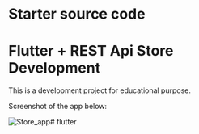 # Starter source code
# Flutter + REST Api Store Development

This is a development project for educational purpose.

Screenshot of the app below:

![Store_app](https://user-images.githubusercontent.com/48601468/194084868-9e89768d-5b37-495f-805f-3392b9fa1bdb.png)#   f l u t t e r  
 